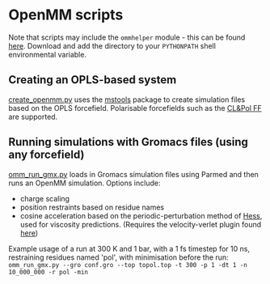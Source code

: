 # OpenMM scripts

Note that scripts may include the `ommhelper` module - this can be found [here](https://github.com/z-gong/ms-tools/tree/master/mstools/ommhelper). Download and add the directory to your `PYTHONPATH` shell environmental variable.

## Creating an OPLS-based system

[create_openmm.py](create_openmm.py) uses the [mstools](https://github.com/z-gong/ms-tools) package to create simulation files based on
the OPLS forcefield. Polarisable forcefields such as the [CL&Pol FF](https://github.com/paduagroup/clandpol) are
supported.

## Running simulations with Gromacs files (using any forcefield)

[omm_run_gmx.py](omm_run_gmx.py) loads in Gromacs simulation files using Parmed
and then runs an OpenMM simulation. Options include:

- charge scaling
- position restraints based on residue names
- cosine acceleration based on the periodic-perturbation method of [Hess](https://aip.scitation.org/doi/10.1063/1.1421362), used for viscosity predictions. (Requires the velocity-verlet plugin found [here](https://github.com/z-gong/openmm-velocityVerlet))

Example usage of a run at 300 K and 1 bar, with a 1 fs timestep for 10 ns,
restraining residues named 'pol', with minimisation before the run:
`omm_run_gmx.py --gro conf.gro --top topol.top -t 300 -p 1 -dt 1 -n 10_000_000 -r pol -min`
